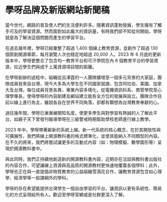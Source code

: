 # 學呀品牌及新版網站新聞稿

當今世代，網路的普及使人們的生活便利許多。隨著資訊蓬勃發展，學生擁有了觸手可及的學習資源。然而面對如此龐大的資訊量，有時我們卻不知從何開始，學呀就是為了解決這個問題而產生的學習平台。

在過去幾年裡，學呀已經彙整了超過 1,400 個線上教育資源，並創作了超過 130 個原創開源章節，每月瀏覽人次也穩定地超過 20,000 人。2023 年 6 月底的更新版本中，學呀更整合了包含均一教育平台和可汗學院在內 6 個教育平台的學習資源，拉近學生們與成千上萬資源項目間的距離。

在學呀創辦的過程中，組織從呂澤霆的一人團隊擴增至一個多元背景的大家庭，團隊成員皆來自台灣，現今大多為大學生在不同國家就讀，包含阿拉伯、美國、加拿大及台灣。每位成員背景各異，專業內容多樣化，從電機資訊科系、商管學院至心理學專長，使得學呀的內容創建及網站建立能有全方位的發展與設立。團隊合作目前以線上進行為主，雖說各自在世界不同角落，卻都有顆想為台灣教育奉獻的心。

過往幾年間，學呀已漸漸展開知名度，使更多學生與對學習有熱誠的人了解此平台，如親子天下曾發刊報導學呀在三級警戒時期幫助學校老師進行線上教學。

2023 年中，學呀帶著嶄新的系統上線。新一代系統的核心概念，在於其開放性與可擴展性，我們將線上開源教科書的格式標準化，並使其能納入不同類型的內容。在不久的將來，我們將嘗試讓更多的互動式內容（如：物理模擬、數學圖形等）呈現於開源教科書中。

與此同時，我們正持續地創造新的開源教科書內容，近期亦在洽談與教科書出版社的內容合作，可望讓線上資源與高品質的開源教材更快速地覆蓋各個學科；此外，學呀也正在與一直提倡非物質教育的公益組織雪滴花合作，讓教育資源包含如心理學、經濟學等一般課綱外的學科。

學呀的存在希望能提供台灣學生一個自由學習的平台，讓資訊以更有系統性、簡易化的方式呈現給所有人。歡迎至學呀官網或是社群更深入了解。
